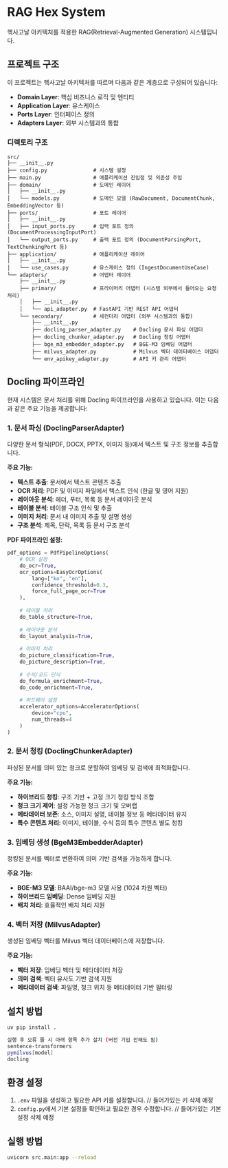 # RAG Hex System

헥사고날 아키텍처를 적용한 RAG(Retrieval-Augmented Generation) 시스템입니다.

## 프로젝트 구조

이 프로젝트는 헥사고날 아키텍처를 따르며 다음과 같은 계층으로 구성되어 있습니다:

- **Domain Layer**: 핵심 비즈니스 로직 및 엔티티
- **Application Layer**: 유스케이스
- **Ports Layer**: 인터페이스 정의
- **Adapters Layer**: 외부 시스템과의 통합

### 디렉토리 구조

```
src/
├── __init__.py
├── config.py               # 시스템 설정
├── main.py                 # 애플리케이션 진입점 및 의존성 주입
├── domain/                 # 도메인 레이어
│   ├── __init__.py
│   └── models.py           # 도메인 모델 (RawDocument, DocumentChunk, EmbeddingVector 등)
├── ports/                  # 포트 레이어
│   ├── __init__.py
│   ├── input_ports.py      # 입력 포트 정의 (DocumentProcessingInputPort)
│   └── output_ports.py     # 출력 포트 정의 (DocumentParsingPort, TextChunkingPort 등)
├── application/            # 애플리케이션 레이어
│   ├── __init__.py
│   └── use_cases.py        # 유스케이스 정의 (IngestDocumentUseCase)
└── adapters/               # 어댑터 레이어
    ├── __init__.py
    ├── primary/            # 프라이머리 어댑터 (시스템 외부에서 들어오는 요청 처리)
    │   ├── __init__.py
    │   └── api_adapter.py  # FastAPI 기반 REST API 어댑터
    └── secondary/          # 세컨더리 어댑터 (외부 시스템과의 통합)
        ├── __init__.py
        ├── docling_parser_adapter.py    # Docling 문서 파싱 어댑터
        ├── docling_chunker_adapter.py   # Docling 청킹 어댑터
        ├── bge_m3_embedder_adapter.py   # BGE-M3 임베딩 어댑터
        ├── milvus_adapter.py            # Milvus 벡터 데이터베이스 어댑터
        └── env_apikey_adapter.py        # API 키 관리 어댑터
```

## Docling 파이프라인

현재 시스템은 문서 처리를 위해 Docling 파이프라인을 사용하고 있습니다. 이는 다음과 같은 주요 기능을 제공합니다:

### 1. 문서 파싱 (DoclingParserAdapter)

다양한 문서 형식(PDF, DOCX, PPTX, 이미지 등)에서 텍스트 및 구조 정보를 추출합니다.

**주요 기능:**
- **텍스트 추출**: 문서에서 텍스트 콘텐츠 추출
- **OCR 처리**: PDF 및 이미지 파일에서 텍스트 인식 (한글 및 영어 지원)
- **레이아웃 분석**: 헤더, 푸터, 목록 등 문서 레이아웃 분석
- **테이블 분석**: 테이블 구조 인식 및 추출
- **이미지 처리**: 문서 내 이미지 추출 및 설명 생성
- **구조 분석**: 제목, 단락, 목록 등 문서 구조 분석

**PDF 파이프라인 설정:**
```python
pdf_options = PdfPipelineOptions(
    # OCR 설정
    do_ocr=True,
    ocr_options=EasyOcrOptions(
        lang=["ko", "en"],
        confidence_threshold=0.3,
        force_full_page_ocr=True
    ),
    
    # 테이블 처리
    do_table_structure=True,
    
    # 레이아웃 분석
    do_layout_analysis=True,
    
    # 이미지 처리
    do_picture_classification=True,
    do_picture_description=True,
    
    # 수식/코드 인식
    do_formula_enrichment=True,
    do_code_enrichment=True,
    
    # 하드웨어 설정
    accelerator_options=AcceleratorOptions(
        device="cpu",
        num_threads=4
    )
)
```

### 2. 문서 청킹 (DoclingChunkerAdapter)

파싱된 문서를 의미 있는 청크로 분할하여 임베딩 및 검색에 최적화합니다.

**주요 기능:**
- **하이브리드 청킹**: 구조 기반 + 고정 크기 청킹 방식 조합
- **청크 크기 제어**: 설정 가능한 청크 크기 및 오버랩
- **메타데이터 보존**: 소스, 이미지 설명, 테이블 정보 등 메타데이터 유지
- **특수 콘텐츠 처리**: 이미지, 테이블, 수식 등의 특수 콘텐츠 별도 청킹

### 3. 임베딩 생성 (BgeM3EmbedderAdapter)

청킹된 문서를 벡터로 변환하여 의미 기반 검색을 가능하게 합니다.

**주요 기능:**
- **BGE-M3 모델**: BAAI/bge-m3 모델 사용 (1024 차원 벡터)
- **하이브리드 임베딩**: Dense 임베딩 지원
- **배치 처리**: 효율적인 배치 처리 지원

### 4. 벡터 저장 (MilvusAdapter)

생성된 임베딩 벡터를 Milvus 벡터 데이터베이스에 저장합니다.

**주요 기능:**
- **벡터 저장**: 임베딩 벡터 및 메타데이터 저장
- **의미 검색**: 벡터 유사도 기반 검색 지원
- **메타데이터 검색**: 파일명, 청크 위치 등 메타데이터 기반 필터링

## 설치 방법

```bash
uv pip install .

실행 후 오류 뜰 시 아래 항목 추가 설치 (버전 기입 안해도 됨)
sentence-transformers
pymilvus[model]
docling
```

## 환경 설정

1. `.env` 파일을 생성하고 필요한 API 키를 설정합니다. // 들어가있는 키 삭제 예정
2. `config.py`에서 기본 설정을 확인하고 필요한 경우 수정합니다. // 들어가있는 기본 설정 삭제 예정

## 실행 방법

```bash
uvicorn src.main:app --reload
``` 

